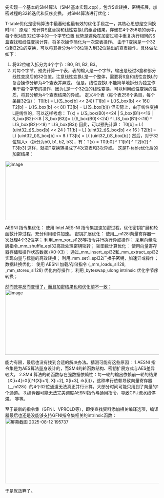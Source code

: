 先实现一个基本的SM4算法（SM4基本实现.cpp），包含S盒转换，密钥拓展，加密过程的32轮迭代和反序变换。
对SM4算法进行优化：

T-table优化是密码算法中最基础也最有效的优化手段之一，其核心思想是空间换时间：
原理：预计算S盒替换和线性变换L的组合结果，存储在4个256项的表中，每个表对应32位字中的一个字节位置
优势是避免在加密过程中重复执行相同的S盒查找和线性变换计算，将多次操作简化为一次查表操作。
由于T变换是一个32位到32位的变换，可以将其拆分为4个8位输入到32位输出的查表操作。具体做法如下：
1. 将32位输入拆分为4个字节：B0, B1, B2, B3。
2. 对每个字节，预先计算一个表，表的输入是一个字节，输出是经过S盒和部分线性变换后的32位值。注意线性变换L是一个整体，需要将S盒和线性变换L的复合操作分解为4个查表并异或。
但是，线性变换L不能简单地拆分为独立作用于每个字节的操作，因为L是一个32位的线性变换，可以利用线性变换的性质，将其分解为4个查表结果的异或。
定义4个表（每个表256个条目，每个条目32位）：
   T0[b] = L((S_box[b] << 24))
   T1[b] = L((S_box[b] << 16))
   T2[b] = L((S_box[b] << 8))
   T3[b] = L((S_box[b]))
但实际上，由于线性变换L是线性的，可以这样考虑：
T(x) = L(S_box(B0)<<24 | S_box(B1)<<16 | S_box(B2)<<8 | S_box(B3))= L(S_box(B0)<<24) ^ L(S_box(B1)<<16) ^ L(S_box(B2)<<8) ^ L(S_box(B3))
因此，可以预先计算：
   T0[b] = L( (uint32_t)S_box[b] << 24 )
   T1[b] = L( (uint32_t)S_box[b] << 16 )
   T2[b] = L( (uint32_t)S_box[b] << 8 )
   T3[b] = L( (uint32_t)S_box[b] )
然后，对于32位输入x（拆分为b0, b1, b2, b3），有：T(x) = T0[b0] ^ T1[b1] ^ T2[b2] ^ T3[b3]
这样，就把T变换转换成了4次查表和3次异或。
这是T-table优化后的加密结果：
<img width="740" height="194" alt="image" src="https://github.com/user-attachments/assets/b76d6d46-d965-45f3-aee6-a607df9f3163" />


AESNI 指令集优化：
使用 Intel AES-NI 指令集加速加密过程，优化密钥扩展和轮函数计算过程，充分利用硬件加速。
   密钥扩展优化：
      使用__m128i向量寄存器一次处理4个32位字；
      利用_mm_xor_si128等指令并行执行异或操作；
      采用向量洗牌指令_mm_shuffle_epi32高效处理密钥轮转；
   轮函数计算优化：
      使用向量寄存器存储和操作状态数据 (X0-X3)；
      通过_mm_insert_epi32和_mm_extract_epi32实现向量与标量的高效转换；
      利用_mm_set1_epi32广播子密钥，加速异或操作；
   数据转换优化：
      使用 AESNI 加载/存储指令 (_mm_loadu_si128, _mm_storeu_si128) 优化内存操作；
      利用_byteswap_ulong intrinsic 优化字节序转换；
   
然而效率反而变慢了，而且加密结果也和优化前不一致：
<img width="704" height="214" alt="image" src="https://github.com/user-attachments/assets/8998a09b-19f4-4e23-b035-fc0ac2544e5a" />

能力有限，最后也没有找到合适的解决办法。猜测可能有这些原因：
1.AESNI 指令集是为AES算法量身设计的，而SM4的轮函数结构、密钥扩展方式与AES差异较大。
2.SM4 算法的轮函数存在强数据依赖性：每一轮的输出依赖前一轮的结果（X[i+4]=X[i]^f(X[i+1], X[i+2], X[i+3], rk[i])），这种串行依赖导致向量寄存器（__m128i）的4个32位通道无法真正并行计算，大部分时间可能只用到了向量的1个通道。
3.编译器可能无法完美调度AESNI指令与通用指令，导致CPU流水线停滞。
等等。

至于最新的指令集（GFNI、VPROLD等），即使查找资料添加相关编译选项，编译器最后也还是没能够支持GFNI指令集相关的intrinsic函数：
<img width="704" height="214" alt="屏幕截图 2025-08-12 195737" src="https://github.com/user-attachments/assets/93cb1879-dad7-4aeb-805d-d029458a24fe" />

于是就放弃了。
